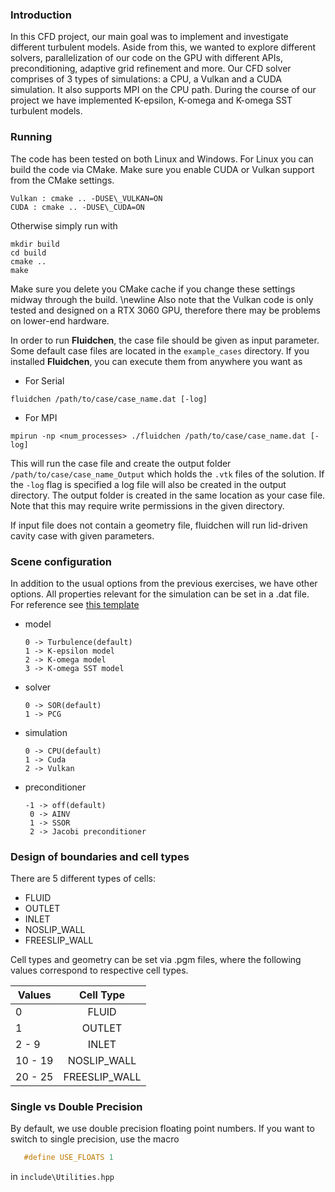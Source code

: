 ### Introduction
In this CFD project, our main goal was to implement and investigate different turbulent models. Aside from this, we wanted to explore different solvers, parallelization of our code on the GPU with different APIs, preconditioning, adaptive grid refinement and more. Our CFD solver comprises of 3 types of simulations: a CPU, a Vulkan and a CUDA simulation. It also supports MPI on the CPU path. During the course of our project we have implemented K-epsilon, K-omega and K-omega SST turbulent models.

### Running
The code has been tested on both Linux and Windows. For Linux you can build the code via CMake.
Make sure you enable CUDA or Vulkan support from the CMake settings.
```
Vulkan : cmake .. -DUSE\_VULKAN=ON
CUDA : cmake .. -DUSE\_CUDA=ON
```
Otherwise simply run with
```
mkdir build
cd build
cmake ..
make
```
Make sure you delete you CMake cache if you change these settings midway through the build. \newline
Also note that the Vulkan code is only tested and designed on a RTX 3060 GPU, therefore there may be problems on lower-end hardware.

In order to run **Fluidchen**, the case file should be given as input parameter. Some default case files are located in the `example_cases` directory. If you installed **Fluidchen**, you can execute them from anywhere you want as  
* For Serial

```shell
fluidchen /path/to/case/case_name.dat [-log]
```
* For MPI
```
mpirun -np <num_processes> ./fluidchen /path/to/case/case_name.dat [-log] 
```

This will run the case file and create the output folder `/path/to/case/case_name_Output` which holds the `.vtk` files of the solution. If the `-log` flag is specified a log file will also be created in the output directory. The output folder is created in the same location as your case file. Note that this may require write permissions in the given directory.

If input file does not contain a geometry file, fluidchen will run lid-driven cavity case with given parameters.

### Scene configuration
In addition to the usual options from the previous exercises, we have other options. All properties relevant for the simulation can be set in a .dat file.  
For reference see [this template](TEMPLATE.dat)

* model
  ```
  0 -> Turbulence(default)
  1 -> K-epsilon model
  2 -> K-omega model
  3 -> K-omega SST model  
  ```
* solver
  ```
  0 -> SOR(default)
  1 -> PCG
  ```
* simulation
  ```
  0 -> CPU(default)
  1 -> Cuda
  2 -> Vulkan
  ```
* preconditioner
  ```
  -1 -> off(default)
   0 -> AINV
   1 -> SSOR
   2 -> Jacobi preconditioner
   ```

### Design of boundaries and cell types

There are 5 different types of cells:

* FLUID
* OUTLET
* INLET
* NOSLIP_WALL
* FREESLIP_WALL

Cell types and geometry can be set via .pgm files, where the following values correspond to respective cell types.

| Values    | Cell Type     |
| --------- |:-------------:|
| 0         | FLUID         |
| 1         | OUTLET        |
| 2 - 9     | INLET         |
| 10 - 19   | NOSLIP_WALL   |
| 20 - 25   | FREESLIP_WALL |


### Single vs Double Precision

By default, we use double precision floating point numbers. If you want to switch to single precision, use the macro 
```C++
   #define USE_FLOATS 1
```
in `include\Utilities.hpp`

